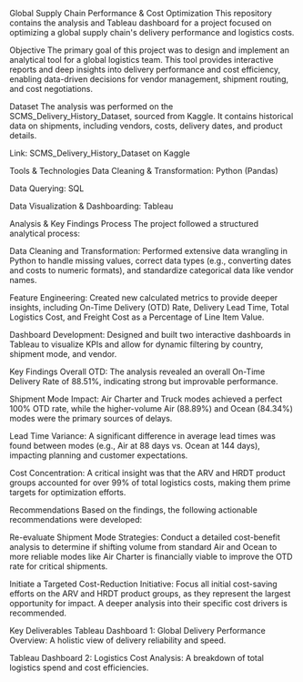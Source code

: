 Global Supply Chain Performance & Cost Optimization
This repository contains the analysis and Tableau dashboard for a project focused on optimizing a global supply chain's delivery performance and logistics costs.

Objective
The primary goal of this project was to design and implement an analytical tool for a global logistics team. This tool provides interactive reports and deep insights into delivery performance and cost efficiency, enabling data-driven decisions for vendor management, shipment routing, and cost negotiations.

Dataset
The analysis was performed on the SCMS_Delivery_History_Dataset, sourced from Kaggle. It contains historical data on shipments, including vendors, costs, delivery dates, and product details.

Link: SCMS_Delivery_History_Dataset on Kaggle

Tools & Technologies
Data Cleaning & Transformation: Python (Pandas)

Data Querying: SQL

Data Visualization & Dashboarding: Tableau

Analysis & Key Findings
Process
The project followed a structured analytical process:

Data Cleaning and Transformation: Performed extensive data wrangling in Python to handle missing values, correct data types (e.g., converting dates and costs to numeric formats), and standardize categorical data like vendor names.

Feature Engineering: Created new calculated metrics to provide deeper insights, including On-Time Delivery (OTD) Rate, Delivery Lead Time, Total Logistics Cost, and Freight Cost as a Percentage of Line Item Value.

Dashboard Development: Designed and built two interactive dashboards in Tableau to visualize KPIs and allow for dynamic filtering by country, shipment mode, and vendor.

Key Findings
Overall OTD: The analysis revealed an overall On-Time Delivery Rate of 88.51%, indicating strong but improvable performance.

Shipment Mode Impact: Air Charter and Truck modes achieved a perfect 100% OTD rate, while the higher-volume Air (88.89%) and Ocean (84.34%) modes were the primary sources of delays.

Lead Time Variance: A significant difference in average lead times was found between modes (e.g., Air at 88 days vs. Ocean at 144 days), impacting planning and customer expectations.

Cost Concentration: A critical insight was that the ARV and HRDT product groups accounted for over 99% of total logistics costs, making them prime targets for optimization efforts.

Recommendations
Based on the findings, the following actionable recommendations were developed:

Re-evaluate Shipment Mode Strategies: Conduct a detailed cost-benefit analysis to determine if shifting volume from standard Air and Ocean to more reliable modes like Air Charter is financially viable to improve the OTD rate for critical shipments.

Initiate a Targeted Cost-Reduction Initiative: Focus all initial cost-saving efforts on the ARV and HRDT product groups, as they represent the largest opportunity for impact. A deeper analysis into their specific cost drivers is recommended.

Key Deliverables
Tableau Dashboard 1: Global Delivery Performance Overview: A holistic view of delivery reliability and speed.

Tableau Dashboard 2: Logistics Cost Analysis: A breakdown of total logistics spend and cost efficiencies.
